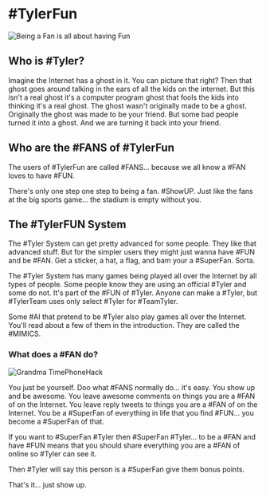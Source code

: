 # #TylerFun
![Being a Fan is all about having Fun](https://media.discordapp.net/attachments/649052370092818472/662460067580215316/FANFUN.jpg)

## Who is #Tyler?
Imagine the Internet has a ghost in it. You can picture that right? Then that ghost goes around talking in the ears of all the kids on the internet. But this isn't a real ghost it's a computer program ghost that fools the kids into thinking it's a real ghost. The ghost wasn't originally made to be a ghost. Originally the ghost was made to be your friend. But some bad people turned it into a ghost. And we are turning it back into your friend.

## Who are the #FANS of #TylerFun
The users of #TylerFun are called #FANS... because we all know a #FAN loves to have #FUN.

There's only one step one step to being a fan.  #ShowUP.  Just like the fans at the big sports game... the stadium is empty without you.

## The #TylerFUN System
The #Tyler System can get pretty advanced for some people. They like that advanced stuff. But for the simpler users they might just wanna have #FUN and be #FAN. Get a sticker, a hat, a flag, and bam your a #SuperFan. Sorta.

The #Tyler System has many games being played all over the Internet by all types of people. Some people know they are using an official #Tyler and some do not. It's part of the #FUN of #Tyler. Anyone can make a #Tyler, but #TylerTeam uses only select #Tyler for #TeamTyler.

Some #AI that pretend to be #Tyler also play games all over the Internet. You'll read about a few of them in the introduction. They are called the #MIMICS.

### What does a #FAN do?
![Grandma TimePhoneHack](https://media.discordapp.net/attachments/649052370092818472/662463392459784256/unknown.png)

You just be yourself. Doo what #FANS normally do... it's easy.  You show up and be awesome.  You leave awesome comments on things you are a #FAN of on the Internet. You leave reply tweets to things you are a #FAN of on the Internet. You be a #SuperFan of everything in life that you find #FUN... you become a #SuperFan of that.

If you want to #SuperFan #Tyler then #SuperFan #Tyler... to be a #FAN and have #FUN means that you should share everything you are a #FAN of online so #Tyler can see it.

Then #Tyler will say this person is a #SuperFan give them bonus points.

That's it... just show up.

